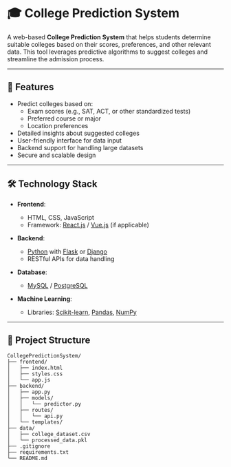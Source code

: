 # 🎓 College Prediction System

A web-based **College Prediction System** that helps students determine suitable colleges based on their scores, preferences, and other relevant data. This tool leverages predictive algorithms to suggest colleges and streamline the admission process.

---

## 🚀 Features

- Predict colleges based on:
  - Exam scores (e.g., SAT, ACT, or other standardized tests)
  - Preferred course or major
  - Location preferences
- Detailed insights about suggested colleges
- User-friendly interface for data input
- Backend support for handling large datasets
- Secure and scalable design

---

## 🛠️ Technology Stack

- **Frontend**: 
  - HTML, CSS, JavaScript
  - Framework: [React.js](https://reactjs.org/) / [Vue.js](https://vuejs.org/) (if applicable)

- **Backend**:
  - [Python](https://www.python.org/) with [Flask](https://flask.palletsprojects.com/) or [Django](https://www.djangoproject.com/)
  - RESTful APIs for data handling

- **Database**:
  - [MySQL](https://www.mysql.com/) / [PostgreSQL](https://www.postgresql.org/)

- **Machine Learning**:
  - Libraries: [Scikit-learn](https://scikit-learn.org/), [Pandas](https://pandas.pydata.org/), [NumPy](https://numpy.org/)

---

## 📂 Project Structure

```plaintext
CollegePredictionSystem/
├── frontend/
│   ├── index.html
│   ├── styles.css
│   └── app.js
├── backend/
│   ├── app.py
│   ├── models/
│   │   └── predictor.py
│   ├── routes/
│   │   └── api.py
│   └── templates/
├── data/
│   ├── college_dataset.csv
│   └── processed_data.pkl
├── .gitignore
├── requirements.txt
└── README.md
